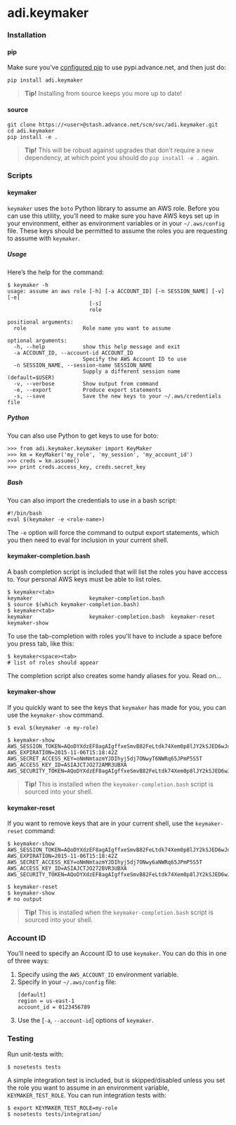 adi.keymaker
============

### Installation

#### pip

Make sure you’ve [configured pip] to use pypi.advance.net, and then just do:

    pip install adi.keymaker
    
> **Tip!** Installing from source keeps you more up to date!

#### source

    git clone https://<user>@stash.advance.net/scm/svc/adi.keymaker.git
    cd adi.keymaker
    pip install -e .

> **Tip!** This will be robust against upgrades that don’t require a new dependency, at which point you should do `pip install -e .` again.

### Scripts
#### keymaker

`keymaker` uses the `boto` Python library to assume an AWS role. Before
you can use this utility, you’ll need to make sure you have AWS keys set
up in your environment, either as environment variables or in your
`~/.aws/config` file. These keys should be permitted to assume the roles
you are requesting to assume with `keymaker`.

##### Usage

Here’s the help for the command:

    $ keymaker -h
    usage: assume an aws role [-h] [-a ACCOUNT_ID] [-n SESSION_NAME] [-v] [-e]
                              [-s]
                              role

    positional arguments:
      role                  Role name you want to assume

    optional arguments:
      -h, --help            show this help message and exit
      -a ACCOUNT_ID, --account-id ACCOUNT_ID
                            Specify the AWS Account ID to use
      -n SESSION_NAME, --session-name SESSION_NAME
                            Supply a different session name (default=$USER)
      -v, --verbose         Show output from command
      -e, --export          Produce export statements
      -s, --save            Save the new keys to your ~/.aws/credentials file

##### Python

You can also use Python to get keys to use for boto:

    >>> from adi.keymaker.keymaker import KeyMaker
    >>> km = KeyMaker('my_role', 'my_session', 'my_account_id')
    >>> creds = km.assume()
    >>> print creds.access_key, creds.secret_key

##### Bash

You can also import the credentials to use in a bash script:

    #!/bin/bash
    eval $(keymaker -e <role-name>)

The `-e` option will force the command to output export statements, which you then need to eval for inclusion in your current shell.

#### keymaker-completion.bash

A bash completion script is included that will list the roles you have acccess to.  Your personal AWS keys must be able to list roles.

    $ keymaker<tab>
    keymaker                  keymaker-completion.bash
    $ source $(which keymaker-completion.bash)
    $ keymaker<tab>
    keymaker                  keymaker-completion.bash  keymaker-reset            keymaker-show
    
To use the tab-completion with roles you'll have to include a space before you press tab, like this:

    $ keymaker<space><tab>
    # list of roles should appear
    
The completion script also creates some handy aliases for you. Read on...

#### keymaker-show
If you quickly want to see the keys that `keymaker` has made for you, you can use the `keymaker-show` command.

    $ eval $(keymaker -e my-role)

    $ keymaker-show
    AWS_SESSION_TOKEN=AQoDYXdzEF8agAIgffxeSmvB82FeLtdk74Xem0p8lJY2kSJED6wJd4U4LTwLvr5hWPoMNcPFXbnixPv0Piqq3s3rBxGiRl1ZoJDh0lGEAdpy1iSTx+5apNqWtl7hT31SkLtI3OmdrfM5wN5tSzUar30ukIzRbh4vCTYVhZHieTOVOFq0FZh36PExMqVU/haWnbCotDe2Bpn9+c31ZzVN7B5EpSfDYIiLujjDmEGJJkOFFVkeJSxn7Um6d28eI/bAYh42g7Gh+jBbPWHqLaQkQuf5XGgHS3HVwEAonrpsDJH7ULEfpbwhQPs/OBZKgldjPMbxT7xE5KTdjaC+it6TCNNhPCuMaIRAOvFYIMLt8rEF
    AWS_EXPIRATION=2015-11-06T15:18:42Z
    AWS_SECRET_ACCESS_KEY=oNmNmtazmYJDIhyj5dj7ONwyT6NWRq65JPmP5S5T
    AWS_ACCESS_KEY_ID=ASIAJCTJO272AMR3UBXA
    AWS_SECURITY_TOKEN=AQoDYXdzEF8agAIgffxeSmvB82FeLtdk74Xem0p8lJY2kSJED6wJd4U4LTwLvr5hWPoMNcPFXbnixPv0Piqq3s3rBxGiRl1ZoJDh0lGEAdpy1iSTx+5apNqWtl7hT31SkLtI3OmdrfM5wN5tSzUar30ukIzRbh4vCTYVhZHieTOVOFq0FZh36PExMqVU/haWnbCotDe2Bpn9+c31ZzVN7B5EpSfDYIiLujjDmEGJJkOFFVkeJSxn7Um6d28eI/bAYh42g7Gh+jBbPWHqLaQkQuf5XGgHS3HVwEAonrpsDJH7ULEfpbwhQPs/OBZKgldjPMbxT7xE5KTdjaC+it6TCNNhPCuMaIRAOvFYIMLt8rEF

> **Tip!** This is installed when the `keymaker-completion.bash` script is sourced into your shell.

#### keymaker-reset
If you want to remove keys that are in your current shell, use the `keymaker-reset` command:

    $ keymaker-show
    AWS_SESSION_TOKEN=AQoDYXdzEF8agAIgffxeSmvB82FeLtdk74Xem0p8lJY2kSJED6wJd4U4LTwLvr5hWPoMNcPFXbnixPv0Piqq3s3rBxGiRl1ZoJDh0lGEAdpy1iSTx+5apNqWtl7hT31SkLtI3OmdrfM5wN5tSzUar30ukIzRbh4vCTYVhZHieTOVOFq0FZh36PExMqVU/haWnbCotDe2Bpn9+c31ZzVN7B5EpSfDYIiLujjDmEGJJkOFFVkeJSxn7Um6d28eI/bAYh42g7Gh+jBbPWHqLaQkQuf5XGgHS3HVwEAonrpsDJH7ULEfpbwhQPs/OBZKgldjPMbxT7xE5KTdjaC+it6TCNjuPCuMaIRAOvFYIMLt8rEF
    AWS_EXPIRATION=2015-11-06T15:18:42Z
    AWS_SECRET_ACCESS_KEY=oNmNmtazmYJDIhyj5dj7ONwy6aNWRq65JPmP5S5T
    AWS_ACCESS_KEY_ID=ASIAJCTJO272BVR3UBXA
    AWS_SECURITY_TOKEN=AQoDYXdzEF8agAIgffxeSmvB82FeLtdk74Xem0p8lJY2kSJED6wJd4U4LTwLvr5hWPoMNcPFXbnixPv0Piqq3s3rBxGiRl1ZoJDh0lGEAdpy1iSTx+5apNqWtl7hT31SkLtI3OmdrfM5wN5tSzUar30ukIzRbh4vCTYVhZHieTOVOFq0FZh36PExMqVU/haWnbCotDe2Bpn9+c31ZzVN7B5EpSfDYIiLujjDmEGJJkOFFVkeJSxn7Um6d28eI/bAYh42g7Gh+jBbPWHqLaQkQuf5XGgHS3HVwEAonrpsDJH7ULEfpbwhQPs/OBZKgldjPMbxT7xE5KTdjaC+it6TCNjuPCuMaIRAOvFYIMLt8rEF

    $ keymaker-reset
    $ keymaker-show
    # no output
    
> **Tip!** This is installed when the `keymaker-completion.bash` script is sourced into your shell.

### Account ID

You'll need to specify an Account ID to use `keymaker`.  You can do this in one of three ways:

1. Specify using the `AWS_ACCOUNT_ID` environment variable.
2. Specify in your `~/.aws/config` file:
    ```
    [default]
    region = us-east-1
    account_id = 0123456789
    ```
3. Use the [`-a`, `--account-id`] options of `keymaker`.

### Testing

Run unit-tests with:

    $ nosetests tests

A simple integration test is included, but is skipped/disabled unless you set the role you want to assume in an environment variable, `KEYMAKER_TEST_ROLE`.  You can run integration tests with:

    $ export KEYMAKER_TEST_ROLE=my-role
    $ nosetests tests/integration/

[configured pip]: https://wiki.advance.net/display/tech/Get+Started+with+Python+Packaging
